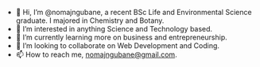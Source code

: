 - 👋 Hi, I’m @nomajngubane, a recent BSc Life and Environmental Science graduate. I majored in Chemistry and Botany. 
- 👀 I’m interested in anything Science and Technology based. 
- 🌱 I’m currently learning more on business and entrepreneurship.
- 💞️ I’m looking to collaborate on Web Development and Coding. 
- 📫 How to reach me, nomajngubane@gmail.com. 

<!---
nomajngubane/nomajngubane is a ✨ special ✨ repository because its `README.md` (this file) appears on your GitHub profile.
You can click the Preview link to take a look at your changes.
--->
